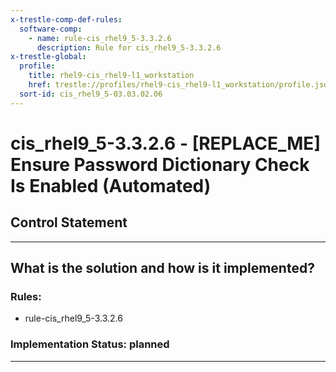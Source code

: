 ```yaml
---
x-trestle-comp-def-rules:
  software-comp:
    - name: rule-cis_rhel9_5-3.3.2.6
      description: Rule for cis_rhel9_5-3.3.2.6
x-trestle-global:
  profile:
    title: rhel9-cis_rhel9-l1_workstation
    href: trestle://profiles/rhel9-cis_rhel9-l1_workstation/profile.json
  sort-id: cis_rhel9_5-03.03.02.06
---
```


# cis_rhel9_5-3.3.2.6 - \[REPLACE_ME\] Ensure Password Dictionary Check Is Enabled (Automated)

## Control Statement

______________________________________________________________________

## What is the solution and how is it implemented?

<!-- For implementation status enter one of: implemented, partial, planned, alternative, not-applicable -->

<!-- Note that the list of rules under ### Rules: is read-only and changes will not be captured after assembly to JSON -->

<!-- Add control implementation description here for control: cis_rhel9_5-3.3.2.6 -->

### Rules:

  - rule-cis_rhel9_5-3.3.2.6

### Implementation Status: planned

______________________________________________________________________
